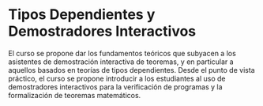 # Tipos Dependientes y Demostradores Interactivos


El curso se propone dar los fundamentos teóricos que subyacen a los asistentes de demostración interactiva de teoremas, y en particular a aquellos basados en teorías de tipos dependientes. Desde el punto de vista práctico, el curso se propone introducir a los estudiantes al uso de demostradores interactivos para la verificación de programas y la formalización de teoremas matemáticos.

